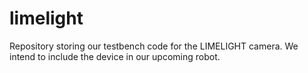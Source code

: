 # limelight

Repository storing our testbench code for the LIMELIGHT camera. We intend to include the device in our upcoming robot.
